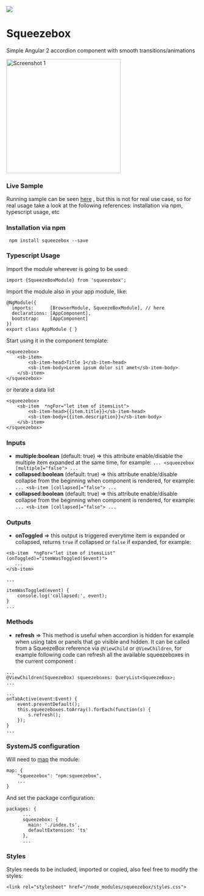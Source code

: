[<img src="https://david-dm.org/asotog/squeezebox.svg">](https://david-dm.org/asotog/squeezebox)

# Squeezebox
Simple Angular 2 accordion component with smooth transitions/animations

<img alt="Screenshot 1" width="300" src="https://raw.githubusercontent.com/asotog/squeezebox/master/screenshot-1.png">

### Live Sample
Running sample can be seen [here](http://plnkr.co/edit/S9S8NBP1Ha8JKM6QjjmT?p=preview) , but this is not for real use case, so for real usage take a look at the following references: installation via npm, typescript usage, etc

### Installation via npm
` npm install squeezebox --save`

### Typescript Usage
Import the module wherever is going to be used:

`import {SqueezeBoxModule} from 'squeezebox';`

Import the module also in your app module, like:

```
@NgModule({
  imports:      [BrowserModule, SqueezeBoxModule], // here
  declarations: [AppComponent],
  bootstrap:    [AppComponent]
})
export class AppModule { }

```

Start using it in the component template:

```
<squeezebox>
    <sb-item>
        <sb-item-head>Title 1</sb-item-head>
        <sb-item-body>Lorem ipsum dolor sit amet</sb-item-body>
    </sb-item>
</squeezebox>
```

or iterate a data list

```
<squeezebox>
    <sb-item  *ngFor="let item of itemsList">
        <sb-item-head>{{item.title}}</sb-item-head>
        <sb-item-body>{{item.description}}</sb-item-body>
    </sb-item>
</squeezebox>
```

### Inputs

*   **multiple:boolean** (default: true) => this attribute enable/disable the multiple item expanded at the same time, for example: `... <squeezebox [multiple]="false"> ...` 
*   **collapsed:boolean** (default: true) => this attribute enable/disable collapse from the beginning when component is rendered, for example: `... <sb-item [collapsed]="false"> ...`  
*   **collapsed:boolean** (default: true) => this attribute enable/disable collapse from the beginning when component is rendered, for example: `... <sb-item [collapsed]="false"> ...`  

### Outputs
*   **onToggled** => this output is triggered everytime item is expanded or collapsed, returns `true` if collapsed or `false` if expanded, for example:
```
<sb-item  *ngFor="let item of itemsList" (onToggled)="itemWasToggled($event)">
   ...
</sb-item>

... 

itemWasToggled(event) {
    console.log('collapsed:', event);
}
...
```
### Methods
*   **refresh** => This method is useful when accordion is hidden for example when using tabs or panels that go visible and hidden. It can be called from a SqueezeBox reference via `@ViewChild` or `@ViewChildren`, for example following code can refresh all the available squeezeboxes in the current component :
```
...
@ViewChildren(SqueezeBox) squeezeboxes: QueryList<SqueezeBox>;
...

...
onTabActive(event:Event) {
    event.preventDefault();
    this.squeezeboxes.toArray().forEach(function(s) { 
        s.refresh();
    });
}
...
```

### SystemJS configuration
Will need to [map](https://github.com/systemjs/systemjs/blob/master/docs/config-api.md#map) the module:
```
map: {
    "squeezebox": "npm:squeezebox",
    ...
}
```
And set the package configuration:
```
packages: {
      ...
      squeezebox: { 
        main: './index.ts',
        defaultExtension: 'ts' 
      },
      ...
```


### Styles
Styles needs to be included, imported or copied, also feel free to modify the styles:
```
<link rel="stylesheet" href="/node_modules/squeezebox/styles.css">
```
